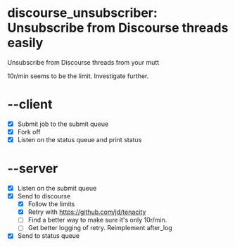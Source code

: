 # discourse_unsubscriber: Unsubscribe from Discourse threads easily

Unsubscribe from Discourse threads from your mutt

10r/min seems to be the limit. Investigate further.

# --client
* [X] Submit job to the submit queue
* [X] Fork off
* [X] Listen on the status queue and print status
# --server
* [X] Listen on the submit queue
* [X] Send to discourse
  * [X] Follow the limits
  * [X] Retry with https://github.com/jd/tenacity
  * [ ] Find a better way to make sure it's only 10r/min.
  * [ ] Get better logging of retry. Reimplement after_log
* [X] Send to status queue

